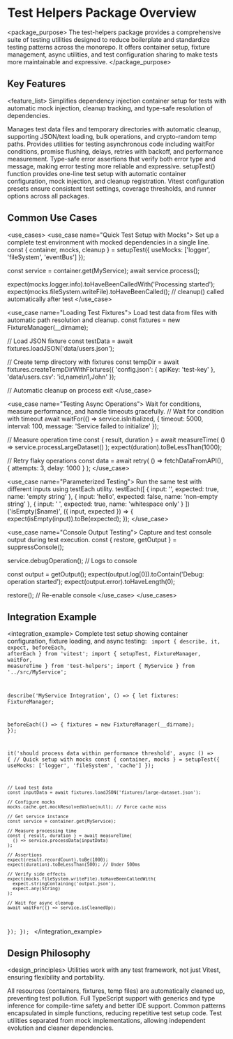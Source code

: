 # Test Helpers Package Overview

<package_purpose>
The test-helpers package provides a comprehensive suite of testing utilities designed to reduce boilerplate and standardize testing patterns across the monorepo. It offers container setup, fixture management, async utilities, and test configuration sharing to make tests more maintainable and expressive.
</package_purpose>

## Key Features

<feature_list>
<feature name="Test Container Builder">
Simplifies dependency injection container setup for tests with automatic mock injection, cleanup tracking, and type-safe resolution of dependencies.
</feature>

<feature name="Fixture Manager">
Manages test data files and temporary directories with automatic cleanup, supporting JSON/text loading, bulk operations, and crypto-random temp paths.
</feature>

<feature name="Async Test Utilities">
Provides utilities for testing asynchronous code including waitFor conditions, promise flushing, delays, retries with backoff, and performance measurement.
</feature>

<feature name="Error Assertion Helpers">
Type-safe error assertions that verify both error type and message, making error testing more reliable and expressive.
</feature>

<feature name="Test Setup Automation">
setupTest() function provides one-line test setup with automatic container configuration, mock injection, and cleanup registration.
</feature>

<feature name="Shared Test Configuration">
Vitest configuration presets ensure consistent test settings, coverage thresholds, and runner options across all packages.
</feature>
</feature_list>

## Common Use Cases

<use_cases>
<use_case name="Quick Test Setup with Mocks">
<description>
Set up a complete test environment with mocked dependencies in a single line.
</description>
<example>
const { container, mocks, cleanup } = setupTest({
  useMocks: ['logger', 'fileSystem', 'eventBus']
});

const service = container.get(MyService);
await service.process();

expect(mocks.logger.info).toHaveBeenCalledWith('Processing started');
expect(mocks.fileSystem.writeFile).toHaveBeenCalled();
// cleanup() called automatically after test
</example>
</use_case>

<use_case name="Loading Test Fixtures">
<description>
Load test data from files with automatic path resolution and cleanup.
</description>
<example>
const fixtures = new FixtureManager(__dirname);

// Load JSON fixture
const testData = await fixtures.loadJSON('data/users.json');

// Create temp directory with fixtures
const tempDir = await fixtures.createTempDirWithFixtures({
  'config.json': { apiKey: 'test-key' },
  'data/users.csv': 'id,name\n1,John'
});

// Automatic cleanup on process exit
</example>
</use_case>

<use_case name="Testing Async Operations">
<description>
Wait for conditions, measure performance, and handle timeouts gracefully.
</description>
<example>
// Wait for condition with timeout
await waitFor(() => service.isInitialized, {
  timeout: 5000,
  interval: 100,
  message: 'Service failed to initialize'
});

// Measure operation time
const { result, duration } = await measureTime(
  () => service.processLargeDataset()
);
expect(duration).toBeLessThan(1000);

// Retry flaky operations
const data = await retry(
  () => fetchDataFromAPI(),
  { attempts: 3, delay: 1000 }
);
</example>
</use_case>

<use_case name="Parameterized Testing">
<description>
Run the same test with different inputs using testEach utility.
</description>
<example>
testEach([
  { input: '', expected: true, name: 'empty string' },
  { input: 'hello', expected: false, name: 'non-empty string' },
  { input: '   ', expected: true, name: 'whitespace only' }
])('isEmpty($name)', ({ input, expected }) => {
  expect(isEmpty(input)).toBe(expected);
});
</example>
</use_case>

<use_case name="Console Output Testing">
<description>
Capture and test console output during test execution.
</description>
<example>
const { restore, getOutput } = suppressConsole();

service.debugOperation(); // Logs to console

const output = getOutput();
expect(output.log[0]).toContain('Debug: operation started');
expect(output.error).toHaveLength(0);

restore(); // Re-enable console
</example>
</use_case>
</use_cases>

## Integration Example

<integration_example>
<description>
Complete test setup showing container configuration, fixture loading, and async testing:
</description>
<code>
import { describe, it, expect, beforeEach, afterEach } from 'vitest';
import { setupTest, FixtureManager, waitFor, measureTime } from 'test-helpers';
import { MyService } from '../src/MyService';

describe('MyService Integration', () => {
  let fixtures: FixtureManager;
  
  beforeEach(() => {
    fixtures = new FixtureManager(__dirname);
  });

  it('should process data within performance threshold', async () => {
    // Quick setup with mocks
    const { container, mocks } = setupTest({
      useMocks: ['logger', 'fileSystem', 'cache']
    });
    
    // Load test data
    const inputData = await fixtures.loadJSON('fixtures/large-dataset.json');
    
    // Configure mocks
    mocks.cache.get.mockResolvedValue(null); // Force cache miss
    
    // Get service instance
    const service = container.get(MyService);
    
    // Measure processing time
    const { result, duration } = await measureTime(
      () => service.processData(inputData)
    );
    
    // Assertions
    expect(result.recordCount).toBe(1000);
    expect(duration).toBeLessThan(500); // Under 500ms
    
    // Verify side effects
    expect(mocks.fileSystem.writeFile).toHaveBeenCalledWith(
      expect.stringContaining('output.json'),
      expect.any(String)
    );
    
    // Wait for async cleanup
    await waitFor(() => service.isCleanedUp);
  });
});
</code>
</integration_example>

## Design Philosophy

<design_principles>
<principle name="Runner Agnostic">
Utilities work with any test framework, not just Vitest, ensuring flexibility and portability.
</principle>

<principle name="Automatic Cleanup">
All resources (containers, fixtures, temp files) are automatically cleaned up, preventing test pollution.
</principle>

<principle name="Type Safety First">
Full TypeScript support with generics and type inference for compile-time safety and better IDE support.
</principle>

<principle name="Minimal Boilerplate">
Common patterns encapsulated in simple functions, reducing repetitive test setup code.
</principle>

<principle name="Clear Separation">
Test utilities separated from mock implementations, allowing independent evolution and cleaner dependencies.
</principle>
</design_principles>